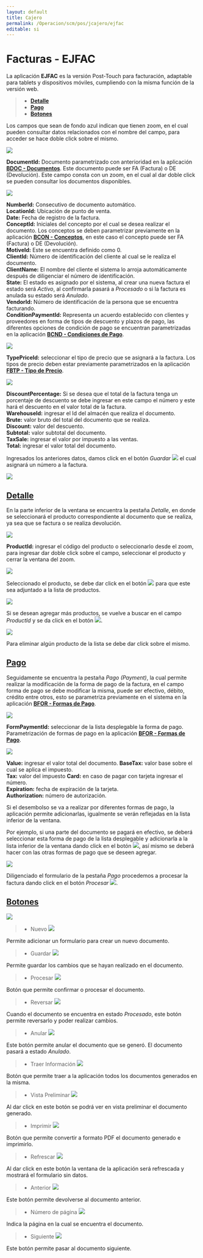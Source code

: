 ```yaml
---
layout: default
title: Cajero
permalink: /Operacion/scm/pos/jcajero/ejfac
editable: si
---
```


# Facturas - EJFAC

La aplicación **EJFAC** es la versión Post-Touch para facturación, adaptable para tablets y dispositivos móviles, cumpliendo con la misma función de la versión web.  


>+ [**Detalle**](http://docs.oasiscom.com/Operacion/scm/pos/jcajero/ejfac#detalle)
>+ [**Pago**](http://docs.oasiscom.com/Operacion/scm/pos/jcajero/ejfac#pago)
>+ [**Botones**](http://docs.oasiscom.com/Operacion/scm/pos/jcajero/ejfac#botones)



Los campos que sean de fondo azul indican que tienen zoom, en el cual pueden consultar datos relacionados con el nombre del campo, para acceder se hace doble click sobre el mismo.  

![](ejfac.png)

**DocumentId:** Documento parametrizado con anterioridad en la aplicación [**BDOC - Documentos**](http://docs.oasiscom.com/Operacion/common/bsistema/bdoc). Este documento puede ser FA (Factura) o DE (Devolución). Este campo consta con un zoom, en el cual al dar doble click se pueden consultar los documentos disponibles.  

![](ejfac1.png)

**NumberId:** Consecutivo de documento automático.  
**LocationId:** Ubicación de punto de venta.  
**Date:** Fecha de registro de la factura.  
**ConceptId:** Iniciales del concepto por el cual se desea realizar el documento. Los conceptos se deben parametrizar previamente en la aplicación [**BCON - Conceptos**](http://docs.oasiscom.com/Operacion/common/bsistema/bcon), en este caso el concepto puede ser FA (Factura) o DE (Devolución).  
**MotiveId:** Este se encuentra definido como 0.  
**ClientId:** Número de identificación del cliente al cual se le realiza el documento.  
**ClientName:** El nombre del cliente el sistema lo arroja automáticamente después de diligenciar el número de identificación.  
**State:** El estado es asignado por el sistema, al crear una nueva factura el estado será _Activo_, al confirmarla pasará a _Procesado_ o si la factura es anulada su estado será _Anulado_.  
**VendorId:** Número de identificación de la persona que se encuentra facturando.  
**ConditionPaymentId:** Representa un acuerdo establecido con clientes y proveedores en forma de tipos de descuento y plazos de pago, las diferentes opciones de condición de pago se encuentran parametrizadas en la aplicación [**BCND - Condiciones de Pago**](http://docs.oasiscom.com/Operacion/common/bcomer/bcnd).  

![](ejfac2.png)

**TypePriceId:** seleccionar el tipo de precio que se asignará a la factura. Los tipos de precio deben estar previamente parametrizados en la aplicación [**FBTP - Tipo de Precio**](http://docs.oasiscom.com/Operacion/scm/facturacion/fbasica/fbtp).

![](ejfac3.png)

**DiscountPercentage:** Si se desea que el total de la factura tenga un porcentaje de descuento se debe ingresar en este campo el número y este hará el descuento en el valor total de la factura.  
**WarehouseId:** ingresar el Id del almacén que realiza el documento.  
**Brute:** valor bruto del total del documento que se realiza.  
**Discount:** valor del descuento.  
**Subtotal:** valor subtotal del documento.  
**TaxSale:** ingresar el valor por impuesto a las ventas.  
**Total:** ingresar el valor total del documento.  

Ingresados los anteriores datos, damos click en el botón _Guardar_ ![](guardar.png) el cual asignará un número a la factura. 

![](ejfac12.png)

## [**Detalle**](http://docs.oasiscom.com/Operacion/scm/pos/jcajero/ejfac#detalle)

En la parte inferior de la ventana se encuentra la pestaña _Detalle_, en donde se seleccionará el producto correspondiente al documento que se realiza, ya sea que se factura o se realiza devolución.  

![](ejfac4.png)

**ProductId:** ingresar el código del producto o seleccionarlo desde el zoom, para ingresar dar doble click sobre el campo, seleccionar el producto y cerrar la ventana del zoom.  

![](ejfac5.png)

Seleccionado el producto, se debe dar click en el botón ![](mas.png) para que este sea adjuntado a la lista de productos.  

![](ejfac6.png)

Si se desean agregar más productos, se vuelve a buscar en el campo _ProductId_ y se da click en el botón ![](mas.png).

![](ejfac8.png)

Para eliminar algún producto de la lista se debe dar click sobre el mismo.  


## [**Pago**](http://docs.oasiscom.com/Operacion/scm/pos/jcajero/ejfac#pago)

Seguidamente se encuentra la pestaña _Pago (Payment)_, la cual permite realizar la modificación de la forma de pago de la factura, en el campo forma de pago se debe modificar la misma, puede ser efectivo, débito, crédito entre otros, esto se parametriza previamente en el sistema en la aplicación [**BFOR - Formas de Pago**](http://docs.oasiscom.com/Operacion/common/bcomer/bfor).  

![](ejfac9.png)

**FormPaymentId:** seleccionar de la lista desplegable la forma de pago. Parametrización de formas de pago en la aplicación [**BFOR - Formas de Pago**](http://docs.oasiscom.com/Operacion/common/bcomer/bfor).

![](ejfac10.png)

**Value:** ingresar el valor total del documento.
**BaseTax:** valor base sobre el cual se aplica el impuesto.  
**Tax:** valor del impuesto
**Card:** en caso de pagar con tarjeta ingresar el número.  
**Expiration:** fecha de expiración de la tarjeta.  
**Authorization:** número de autorización.  

Si el desembolso se va a realizar por diferentes formas de pago, la aplicación permite adicionarlas, igualmente se verán reflejadas en la lista inferior de la ventana.  

Por ejemplo, si una parte del documento se pagará en efectivo, se deberá seleccionar esta forma de pago de la lista desplegable y adicionarla a la lista inferior de la ventana dando click en el botón ![](mas.png), así mismo se deberá hacer con las otras formas de pago que se deseen agregar.  

![](ejfac11.png)

Diligenciado el formulario de la pestaña _Pago_ procedemos a procesar la factura dando click en el botón _Procesar_  ![](procesar.png).

## [**Botones**](http://docs.oasiscom.com/Operacion/scm/pos/jcajero/ejfac#botones)

![](botones.png)


>+ Nuevo ![](nuevo.png)

Permite adicionar un formulario para crear un nuevo documento.  

>+ Guardar ![](guardar.png)

Permite guardar los cambios que se hayan realizado en el documento.  

>+ Procesar ![](procesar.png)

Botón que permite confirmar o procesar el documento.  

>+ Reversar ![](reversar.png)

Cuando el documento se encuentra en estado _Procesado_, este botón permite reversarlo y poder realizar cambios.  

>+ Anular ![](anular.png)

Este botón permite anular el documento que se generó. El documento pasará a estado _Anulado_.

>+ Traer Información ![](traer.png)

Botón que permite traer a la aplicación todos los documentos generados en la misma.  

>+ Vista Preliminar ![](vista.png)

Al dar click en este botón se podrá ver en vista preliminar el documento generado.  

>+ Imprimir ![](imprimir.png)

Botón que permite convertir a formato PDF el documento generado e imprimirlo.  

>+ Refrescar ![](refrescar.png)

Al dar click en este botón la ventana de la aplicación será refrescada y mostrará el formulario sin datos.  

>+ Anterior ![](devolver.png)

Este botón permite devolverse al documento anterior.  

>+ Número de página ![](pagina.png)

Indica la página en la cual se encuentra el documento.  

>+ Siguiente ![](pagina.png)

Este botón permite pasar al documento siguiente.  

